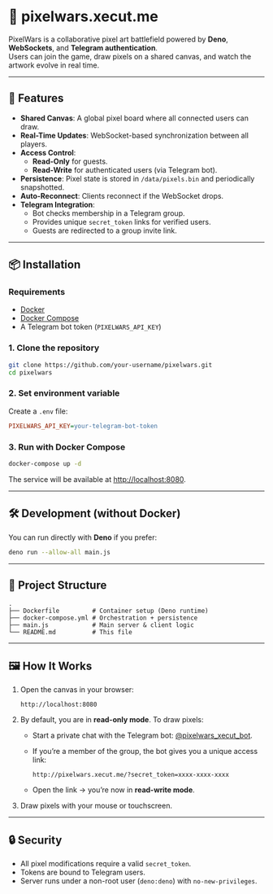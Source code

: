 # 🎨 pixelwars.xecut.me

PixelWars is a collaborative pixel art battlefield powered by **Deno**, **WebSockets**, and **Telegram authentication**.  
Users can join the game, draw pixels on a shared canvas, and watch the artwork evolve in real time.

---

## 🚀 Features
- **Shared Canvas**: A global pixel board where all connected users can draw.
- **Real-Time Updates**: WebSocket-based synchronization between all players.
- **Access Control**: 
  - **Read-Only** for guests.
  - **Read-Write** for authenticated users (via Telegram bot).
- **Persistence**: Pixel state is stored in `/data/pixels.bin` and periodically snapshotted.
- **Auto-Reconnect**: Clients reconnect if the WebSocket drops.
- **Telegram Integration**:
  - Bot checks membership in a Telegram group.
  - Provides unique `secret_token` links for verified users.
  - Guests are redirected to a group invite link.

---

## 📦 Installation

### Requirements
- [Docker](https://docs.docker.com/get-docker/)
- [Docker Compose](https://docs.docker.com/compose/)
- A Telegram bot token (`PIXELWARS_API_KEY`)

### 1. Clone the repository
```bash
git clone https://github.com/your-username/pixelwars.git
cd pixelwars
````

### 2. Set environment variable

Create a `.env` file:

```ini
PIXELWARS_API_KEY=your-telegram-bot-token
```

### 3. Run with Docker Compose

```bash
docker-compose up -d
```

The service will be available at [http://localhost:8080](http://localhost:8080).

---

## 🛠 Development (without Docker)

You can run directly with **Deno** if you prefer:

```bash
deno run --allow-all main.js
```

---

## 📂 Project Structure

```
.
├── Dockerfile         # Container setup (Deno runtime)
├── docker-compose.yml # Orchestration + persistence
├── main.js            # Main server & client logic
└── README.md          # This file
```

---

## 🖼️ How It Works

1. Open the canvas in your browser:

   ```
   http://localhost:8080
   ```

2. By default, you are in **read-only mode**.
   To draw pixels:

   * Start a private chat with the Telegram bot: [@pixelwars_xecut_bot](https://t.me/pixelwars_xecut_bot).
   * If you’re a member of the group, the bot gives you a unique access link:

     ```
     http://pixelwars.xecut.me/?secret_token=xxxx-xxxx-xxxx
     ```
   * Open the link → you’re now in **read-write mode**.

3. Draw pixels with your mouse or touchscreen.

---

## 🔒 Security

* All pixel modifications require a valid `secret_token`.
* Tokens are bound to Telegram users.
* Server runs under a non-root user (`deno:deno`) with `no-new-privileges`.
